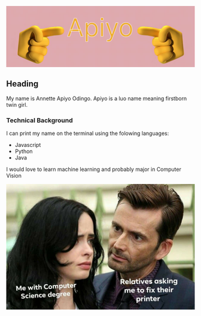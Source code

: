 ![apiyo-pointer](./images/apiyo.svg)
## Heading
My name is Annette Apiyo Odingo. Apiyo is a luo name meaning firstborn twin girl.
### Technical Background
I can print my name on the terminal using the folowing languages:
  - Javascript
  - Python
  - Java
  
I would love to learn machine learning and probably major in Computer Vision


![meme](./images/meme.jpeg)
